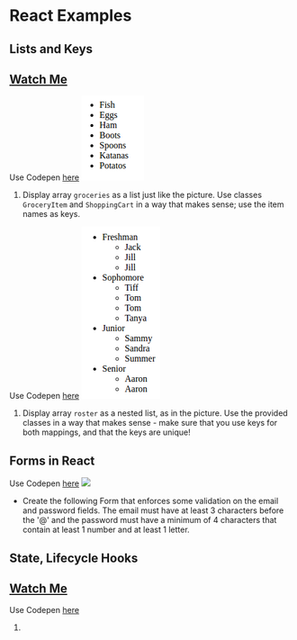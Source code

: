 # React Examples

## Lists and Keys

## [Watch Me]()



Use Codepen [here](https://codepen.io/rick-shar/pen/xdeQxQ)
	![](./img/lists-1.png)

1. Display array ```groceries``` as a list just like the picture. Use classes ```GroceryItem``` and ```ShoppingCart``` in a way that makes sense; use the item names as keys.

Use Codepen [here](https://codepen.io/rick-shar/pen/JNVejw)
	![](./img/lists-2.png)


1. Display array ```roster``` as a nested list, as in the picture. Use the provided classes in a way that makes sense - make sure that you use keys for both mappings, and that the keys are unique!


## Forms in React

Use Codepen [here](https://codepen.io/rick-shar/pen/EmJGvP)
	![](https://d3vv6lp55qjaqc.cloudfront.net/items/1O0q242P3x222U2E3G3V/Screen%20Shot%202017-05-26%20at%208.05.19%20PM.png?v=f4e5511c)

- Create the following Form that enforces some validation on the email and password fields. The email must have at least 3 characters before the '@' and the password must have a minimum of 4 characters that contain at least 1 number and at least 1 letter.


## State, Lifecycle Hooks

## [Watch Me]()

Use Codepen [here]()

1. 
